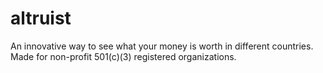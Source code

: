 altruist
========

An innovative way to see what your money is worth in different countries. Made for non-profit 501(c)(3) registered organizations.
